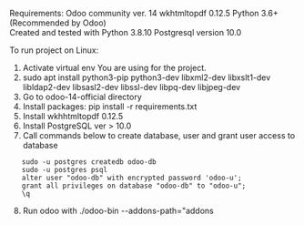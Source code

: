 Requirements:
Odoo community ver. 14
wkhtmltopdf 0.12.5
Python 3.6+ (Recommended by Odoo)  
Created and tested with Python 3.8.10
Postgresql version 10.0


To run project on Linux:
1. Activate virtual env You are using for the project.
2. sudo apt install python3-pip python3-dev libxml2-dev libxslt1-dev libldap2-dev libsasl2-dev libssl-dev libpq-dev libjpeg-dev
3. Go to odoo-14-official directory 
4. Install packages: pip install -r requirements.txt
5. Install wkhhtmltopdf 0.12.5
6. Install PostgreSQL ver > 10.0
7. Call commands below to create database, user and grant user access to database
```sudo -u postgres createuser -s odoo-u P
   sudo -u postgres createdb odoo-db
   sudo -u postgres psql 
   alter user "odoo-db" with encrypted password 'odoo-u';
   grant all privileges on database "odoo-db" to "odoo-u";
   \q
```
8. Run odoo with ./odoo-bin --addons-path="addons